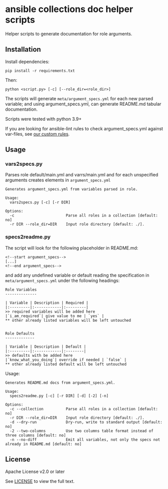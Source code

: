 # ansible collections doc helper scripts

Helper scripts to generate documentation for role arguments.

## Installation

Install dependencies:

    pip install -r requirements.txt

Then:

    python <script.py> [-c] [--role_dir=<role_dir>]

The scripts will generate `meta/argument_specs.yml` for each new parsed variable; and using argument_specs.yml, can generate README.md tabular documentation.

Scripts were tested with python 3.9+

If you are looking for ansible-lint rules to check argument_specs.yml against var-files, see [our custom rules](https://github.com/ansible-middleware/ansible-lint-custom-rules).


## Usage


### vars2specs.py


Parses role default/main.yml and varrs/main.yml and for each unspecified arguments creates elements in `argument_specs.yml`

```
Generates argument_specs.yml from variables parsed in role.

Usage:
  vars2specs.py [-c] [-r DIR]

Options:
  -c                       Parse all roles in a collection [default: no]
  -r DIR --role_dir=DIR    Input role directory [default: ./].
```


### specs2readme.py

The script will look for the following placeholder in README.md:
```
<!--start argument_specs-->
[...]
<!--end argument_specs-->
```

and add any undefined variable or default reading the specification in `meta/argument_specs.yml` under the following headings:

```
Role Variables
--------------

| Variable | Description | Required |
|:---------|:------------|:---------|
>> required variables will be added here
|`i_am_required`| give value to me | `yes` |
** other already listed variables will be left untouched


Role Defaults
-------------

| Variable | Description | Default |
|:---------|:------------|:--------|
>> defaults with be added here
|`know_what_you_doing`| override if needed | `false` |
** other already listed default will be left untouched
```


Usage:

```
Generates README.md docs from argument_specs.yml.

Usage:
  specs2readme.py [-c] [-r DIR] [-d] [-2] [-n]

Options:
  -c --collection          Parse all roles in a collection [default: no]
  -r DIR --role_dir=DIR    Input role directory [default: ./].
  -d --dry-run             Dry-run, write to standard output [default: no]
  -2 --two-columns         Use two columns table format instead of three columns [default: no]
  -n --no-diff             Emit all variables, not only the specs not already in README.md [default: no]
```


## License

Apache License v2.0 or later

See [LICENSE](LICENSE) to view the full text.
